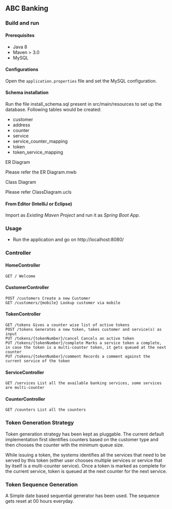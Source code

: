 
## ABC​ ​Banking

### Build and run

#### Prerequisites

- Java 8
- Maven > 3.0
- MySQL

#### Configurations

Open the `application.properties` file and set the MySQL configuration.

#### Schema installation

Run the file install_schema.sql present in src/main/resources to set up the database. Following tables would be created:

- customer
- address
- counter
- service
- service_counter_mapping
- token
- token_service_mapping

ER Diagram

Please refer the ER Diagram.mwb

Class Diagram

Please refer ClassDiagram.ucls


#### From Editor (IntelliJ or Eclipse)

Import as *Existing Maven Project* and run it as *Spring Boot App*.


### Usage

- Run the application and go on http://localhost:8080/



### Controller

#### HomeController
    GET / Welcome 

#### CustomerController
    POST /customers Create a new Customer
    GET /customers/{mobile} Lookup customer via mobile

#### TokenController
    GET /tokens Gives a counter wise list of active tokens
    POST /tokens Generates a new token, takes customer and service(s) as input
    PUT /tokens/{tokenNumber}/cancel Cancels an active token
    PUT /tokens/{tokenNumber}/complete Marks a service token a complete, in case the token is a multi-counter token, it gets queued at the next counter
    PUT /tokens/{tokenNumber}/comment Records a comment against the current service of the token
            
#### ServiceController
    GET /services List all the available banking services, some services are multi-counter
     
#### CounterController
    GET /counters List all the counters

### Token Generation Strategy

Token generation strategy has been kept as pluggable. The current default implementation
first identifies counters based on the customer type and then chooses the counter with the 
minimum queue size.


While issuing a token, the systems identifies all the services that need to be served by this token 
(either user chooses multiple services or service that by itself is a multi-counter service). Once a token
 is marked as complete for the current service, token is queued at the next counter for the next service.
 
### Token Sequence Generation

A Simple date based sequential generator has been used. The sequence gets reset at 00 hours everyday.
